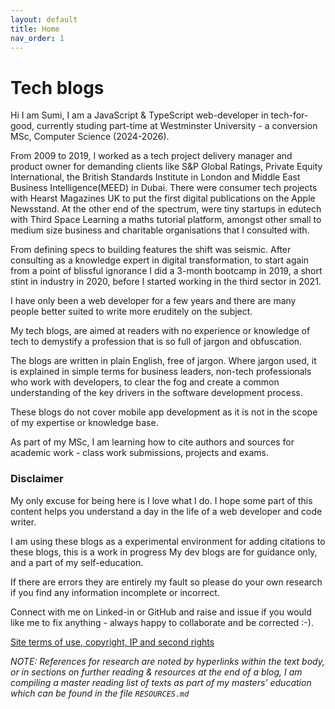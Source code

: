 ```yaml
---
layout: default
title: Home
nav_order: 1
---
```


# Tech blogs

Hi I am Sumi, I am a JavaScript & TypeScript web-developer in tech-for-good, currently studing part-time at Westminster University - a conversion MSc, Computer Science (2024-2026).

From 2009 to 2019, I worked as a tech project delivery manager and product owner for demanding clients like S&P Global Ratings, Private Equity International, the British Standards Institute in London and Middle East Business Intelligence(MEED) in Dubai. There were consumer tech projects with Hearst Magazines UK to put the first digital publications on the Apple Newsstand. At the other end of the spectrum, were tiny startups in edutech with Third Space Learning a maths tutorial platform, amongst other small to medium size business and charitable organisations that I consulted with.

From defining specs to building features the shift was seismic. After consulting as a knowledge expert in digital transformation, to start again from a point of blissful ignorance I did a 3-month bootcamp in 2019, a short stint in industry in 2020, before I started working in the third sector in 2021.

I have only been a web developer for a few years and there are many people better suited to write more eruditely on the subject.

My tech blogs, are aimed at readers with no experience or knowledge of tech to demystify a profession that is so full of jargon and obfuscation. 

The blogs are written in plain English, free of jargon. Where jargon used, it is explained in simple terms for business leaders, non-tech professionals who work with developers, to clear the fog and create a common understanding of the key drivers in the software development process.

These blogs do not cover mobile app development as it is not in the scope of my expertise or knowledge base.

As part of my MSc, I am learning how to cite authors and sources for academic work - class work submissions, projects and exams.

### Disclaimer

My only excuse for being here is I love what I do. I hope some part of this content helps you understand a day in the life of a web developer and code writer.

I am using these blogs as a experimental environment for adding citations to these blogs, this is a work in progress My dev blogs are for guidance only, and a part of my self-education. 

If there are errors they are entirely my fault so please do your own research if you find any information incomplete or incorrect.

Connect with me on Linked-in or GitHub and raise and issue if you would like me to fix anything - always happy to collaborate and be corrected :-).

[Site terms of use, copyright, IP and second rights](https://concentriccirclesdigital.com/site-terms-of-use/)

_NOTE: References for research are noted by hyperlinks within the text body, or in sections on further reading & resources at the end of a blog, I am compiling a master reading list of texts as part of my masters' education which can be found in the file `RESOURCES.md`_


